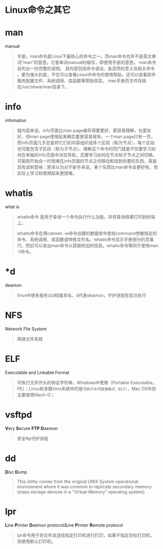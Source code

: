 # Linux命令之其它

# man

manual

> 手册。man命令是Linux下最核心的命令之一。而man命令也并不是英文单词“man”的意思，它是单词manual的缩写，即使用手册的意思。
> man命令会列出一份完整的说明。 其内容包括命令语法、各选项的意义及相关命令 。更为强大的是，不仅可以查看Linux中命令的使用帮助，还可以查看软件服务配置文件、系统调用、库函数等帮助信息。
> man手册页文件存放在/usr/share/man目录下。 

# info

infomation

> 就内容来说，info页面比man page编写得要更好、更容易理解，也更友好，但man page使用起来确实要更容易得多。一个man page只有一页，而info页面几乎总是将它们的内容组织成多个区段（称为节点），每个区段也可能包含子区段（称为子节点）。理解这个命令的窍门就是不仅要学习如何在单独的Info页面中浏览导航，还要学习如何在节点和子节点之间切换。可能刚开始会一时很难在info页面的节点之间移动和找到你要的东西，真是具有讽刺意味：原本以为对于新手来说，某个东西比man命令会更好些，但实际上学习和使用起来更困难。 


# whatis 

what is

> whatis命令 是用于查询一个命令执行什么功能，并将查询结果打印到终端上。
>
> whatis命令在用catman -w命令创建的数据库中查找command参数指定的命令、系统调用、库函数或特殊文件名。whatis命令显示手册部分的页眉行。然后可以发出man命令以获取附加的信息。whatis命令等同于使用man -f命令。 


# *d

deamon

> linux中很多服务以d结尾命名，d代表deamon，守护进程在后台执行


# NFS

Network File System

> 网络文件系统


# ELF

Executable and Linkable Format

> 可执行文件开头的特征字符串，Windows中使用（Portable Executable，PE）；Linux和多数Unix系统中的是`可执行与可链接格式（ELF）`，Mac OS中则主要使用Mach-O； 


# vsftpd 

**V**ery **S**ecure **FTP** **D**aemon

> 安全ftp守护进程


# dd

**D**isc **D**ump

> This utility comes from the original UNIX System operational environment where it was common to replicate secondary memory (mass storage devices in a "Virtual Memory" operating system). 


# lpr

**L**ine **P**rinter **D**aemon protocol/**L**ine **P**rinter **R**emote protocol 

> lpr命令用于将文件发送给指定打印机进行打印，如果不指定目标打印机，则使用默认打印机。 

